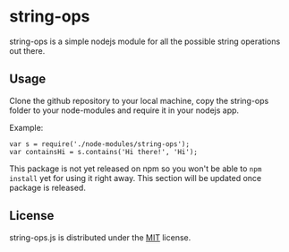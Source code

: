 # string-ops

string-ops is a simple nodejs module for all the possible string operations out there.

## Usage

Clone the github repository to your local machine, copy the string-ops folder to your node-modules and require it in your nodejs app.

Example:
```
var s = require('./node-modules/string-ops');
var containsHi = s.contains('Hi there!', 'Hi');
```

This package is not yet released on npm so you won't be able to ```npm install``` yet for using it right away.
This section will be updated once package is released.

## License 

string-ops.js is distributed under the [MIT](https://github.com/azhz/string-ops/blob/master/LICENSE) license.